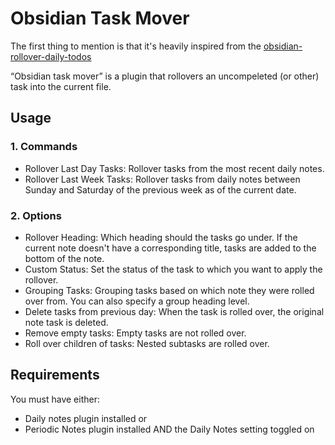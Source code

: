 # Obsidian Task Mover

The first thing to mention is that it's heavily inspired from the [obsidian-rollover-daily-todos](https://github.com/lumoe/obsidian-rollover-daily-todos)

“Obsidian task mover” is a plugin that rollovers an uncompeleted (or other) task into the current file.

## Usage
### 1. Commands
- Rollover Last Day Tasks: Rollover tasks from the most recent daily notes.
- Rollover Last Week Tasks: Rollover tasks from daily notes between Sunday and Saturday of the previous week as of the current date.

### 2. Options
- Rollover Heading: Which heading should the tasks go under. If the current note doesn't have a corresponding title, tasks are added to the bottom of the note.
- Custom Status: Set the status of the task to which you want to apply the rollover.
- Grouping Tasks: Grouping tasks based on which note they were rolled over from. You can also specify a group heading level.
- Delete tasks from previous day: When the task is rolled over, the original note task is deleted.
- Remove empty tasks: Empty tasks are not rolled over.
- Roll over children of tasks: Nested subtasks are rolled over.

## Requirements
You must have either:
- Daily notes plugin installed or
- Periodic Notes plugin installed AND the Daily Notes setting toggled on
